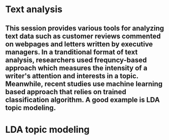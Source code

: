 # Text analysis
## This session provides various tools for analyzing text data such as customer reviews commented on webpages and letters written by executive managers. In a tranditional format of text analysis, researchers used frequncy-based approach which measures the intensity of a writer's attention and interests in a topic. Meanwhile, recent studies use machine learning based approach that relies on trained classification algorithm. A good example is LDA topic modeling.

# LDA topic modeling